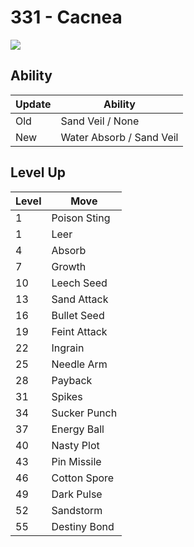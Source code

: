 # 331 - Cacnea
![][331]

## Ability

Update | Ability
---    | ---
Old    | Sand Veil / None
New    | Water Absorb / Sand Veil

## Level Up

Level | Move
---   | ---
  1   | Poison Sting
  1   | Leer
  4   | Absorb
  7   | Growth
 10   | Leech Seed
 13   | Sand Attack
 16   | Bullet Seed
 19   | Feint Attack
 22   | Ingrain
 25   | Needle Arm
 28   | Payback
 31   | Spikes
 34   | Sucker Punch
 37   | Energy Ball
 40   | Nasty Plot
 43   | Pin Missile
 46   | Cotton Spore
 49   | Dark Pulse
 52   | Sandstorm
 55   | Destiny Bond



[331]: ../img/pokemon/331.png
